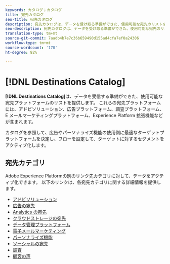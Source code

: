 ```yaml
---
keywords: カタログ；カタログ
title: 宛先カタログ
seo-title: 宛先カタログ
description: 宛先カタログは、データを受け取る準備ができた、使用可能な宛先のリストを提供します。これらの宛先には、アドビソリューション、広告プラットフォーム、調査プラットフォーム、E メールマーケティングプラットフォームなどが含まれます。
seo-description: 宛先カタログは、データを受け取る準備ができた、使用可能な宛先のリストを提供します。これらの宛先には、アドビソリューション、広告プラットフォーム、調査プラットフォーム、E メールマーケティングプラットフォームなどが含まれます。
translation-type: tm+mt
source-git-commit: 7aadb4b7e7c36b659490d155ad4cfa7ef0a24306
workflow-type: tm+mt
source-wordcount: '170'
ht-degree: 82%

---
```



# [!DNL Destinations Catalog]

**[!DNL Destinations Catalog]**&#x200B;は、データを受信する準備ができた、使用可能な宛先プラットフォームのリストを提供します。 これらの宛先プラットフォームには、アドビソリューション、広告プラットフォーム、調査プラットフォーム、E メールマーケティングプラットフォーム、Experience Platform 拡張機能などが含まれます。

カタログを参照して、広告やパーソナライズ機能の使用例に最適なターゲットプラットフォームを決定し、フローを設定して、ターゲットに対するセグメントをアクティブ化します。

## 宛先カテゴリ

Adobe Experience Platformの別のリンク先カテゴリに対して、データをアクティブ化できます。 以下のリンクは、各宛先カテゴリに関する詳細情報を提供します。

- [アドビソリューション](./adobe/overview.md)
- [広告の宛先](./advertising/overview.md)
- [Analytics の宛先](./analytics/overview.md)
- [クラウドストレージの宛先](./cloud-storage/overview.md)
- [データ管理プラットフォーム](./data-management/overview.md)
- [電子メールマーケティング](./email-marketing/overview.md)
- [パーソナライズ機能](./personalization/overview.md)
- [ソーシャルの宛先](./social/overview.md)
- [調査](./survey/overview.md)
- [顧客の声](./voice/overview.md)